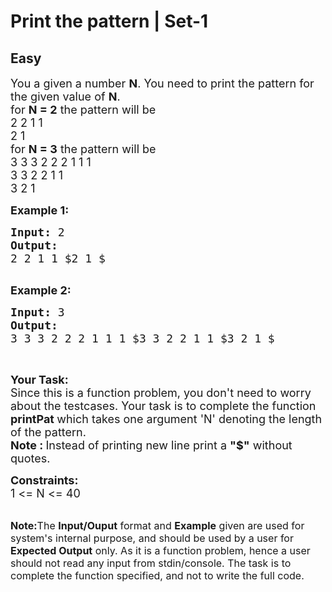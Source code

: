 # Print the pattern | Set-1
## Easy
<div class="problem-statement">
                <p></p><p><span style="font-size:18px">You a given a number <strong>N</strong>. You need to print the pattern for the given value of <strong>N</strong>.<br>
for <strong>N = 2</strong> the pattern will be&nbsp;<br>
2 2 1 1<br>
2 1<br>
for <strong>N = 3</strong> the pattern will be&nbsp;<br>
3 3 3 2 2&nbsp;2 1 1 1<br>
3 3 2 2&nbsp;1 1<br>
3 2 1</span></p>

<p><span style="font-size:18px"><strong>Example 1:</strong></span></p>

<pre><span style="font-size:18px"><strong>Input: </strong>2<strong>
Output:
</strong>2 2 1 1 $2 1 $<strong>
</strong></span>
</pre>

<p><span style="font-size:18px"><strong>Example 2:</strong></span></p>

<pre><span style="font-size:18px"><strong>Input: </strong>3<strong>
Output:
</strong>3 3 3 2 2 2 1 1 1 $3 3 2 2 1 1 $3 2 1 $<strong>
</strong></span></pre>

<p>&nbsp;</p>

<p><strong><span style="font-size:18px">Your Task:</span></strong><br>
<span style="font-size:18px">Since this is a function problem, you don't need to worry about the testcases. Your task is to complete the function<strong> </strong></span><strong><span style="font-size:18px">printPat</span></strong><span style="font-size:18px"><strong> </strong>which takes one argument 'N' denoting the length of the pattern.</span><br>
<strong><span style="font-size:18px">Note :</span></strong><span style="font-size:18px"><strong> </strong>Instead of printing </span><span style="font-size:18px">new line</span><span style="font-size:18px"> print a <strong>"$"</strong> without quotes.</span></p>

<p><span style="font-size:18px"><strong>Constraints:</strong><br>
1 &lt;= N &lt;= 40</span></p>

<p><br>
<span style="font-size:16px"><strong>Note:</strong>The <strong>Input/Ouput</strong> format and <strong>Example</strong> given are used for system's internal purpose, and should be used by a user for <strong>Expected Output</strong> only. As it is a function problem, hence a user should not read any input from stdin/console. The task is to complete the function specified, and not to write the full code.</span></p>
 <p></p>
            </div>